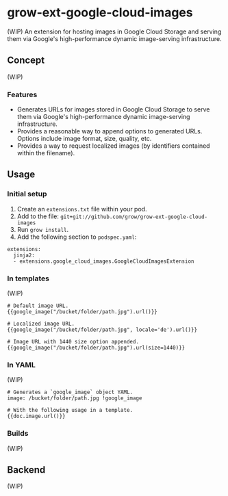 # grow-ext-google-cloud-images

(WIP) An extension for hosting images in Google Cloud Storage and serving them via
Google's high-performance dynamic image-serving infrastructure.

## Concept

(WIP)

### Features

- Generates URLs for images stored in Google Cloud Storage to serve them via
  Google's high-performance dynamic image-serving infrastructure.
- Provides a reasonable way to append options to generated URLs. Options
  include image format, size, quality, etc.
- Provides a way to request localized images (by identifiers contained within
  the filename).

## Usage

### Initial setup

1. Create an `extensions.txt` file within your pod.
1. Add to the file: `git+git://github.com/grow/grow-ext-google-cloud-images`
1. Run `grow install`.
1. Add the following section to `podspec.yaml`:

```
extensions:
  jinja2:
  - extensions.google_cloud_images.GoogleCloudImagesExtension
```

### In templates

(WIP)

```
# Default image URL.
{{google_image("/bucket/folder/path.jpg").url()}}

# Localized image URL.
{{google_image("/bucket/folder/path.jpg", locale='de').url()}}

# Image URL with 1440 size option appended.
{{google_image("/bucket/folder/path.jpg").url(size=1440)}}
```

### In YAML

(WIP)

```
# Generates a `google_image` object YAML.
image: /bucket/folder/path.jpg !google_image 

# With the following usage in a template.
{{doc.image.url()}}
```

### Builds

(WIP)

## Backend

(WIP)
